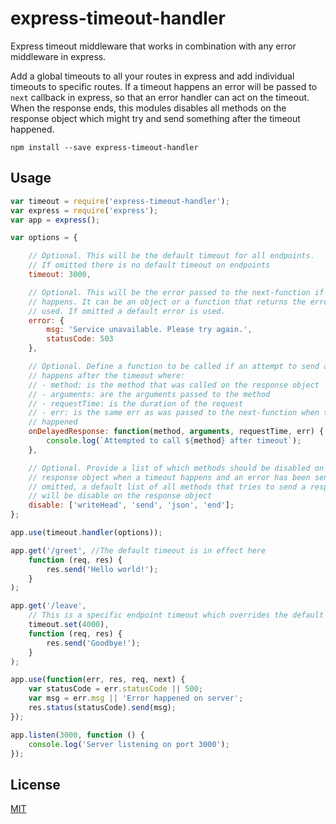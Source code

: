 # express-timeout-handler

Express timeout middleware that works in combination with any error middleware in express.

Add a global timeouts to all your routes in express and add individual timeouts to specific routes. If a timeout happens an error will be passed to ``next`` callback in express, so that an error handler can act on the timeout. When the response ends, this modules disables all methods on the response object which might try and send something after the timeout happened.

	npm install --save express-timeout-handler

## Usage

```javascript
var timeout = require('express-timeout-handler');
var express = require('express');
var app = express();

var options = {

	// Optional. This will be the default timeout for all endpoints.
	// If omitted there is no default timeout on endpoints
	timeout: 3000,

	// Optional. This will be the error passed to the next-function if a timeout
	// happens. It can be an object or a function that returns the error to be
	// used. If omitted a default error is used.
	error: {
		msg: 'Service unavailable. Please try again.',
		statusCode: 503
	},

	// Optional. Define a function to be called if an attempt to send a response
	// happens after the timeout where:
	// - method: is the method that was called on the response object
	// - arguments: are the arguments passed to the method
	// - requestTime: is the duration of the request
	// - err: is the same err as was passed to the next-function when the timeout
	// happened
	onDelayedResponse: function(method, arguments, requestTime, err) {
		console.log(`Attempted to call ${method} after timeout`);
	},

	// Optional. Provide a list of which methods should be disabled on the
	// response object when a timeout happens and an error has been sent. If
	// omitted, a default list of all methods that tries to send a response
	// will be disable on the response object
	disable: ['writeHead', 'send', 'json', 'end'];
};

app.use(timeout.handler(options));

app.get('/greet', //The default timeout is in effect here
	function (req, res) {
		res.send('Hello world!');
	}
);

app.get('/leave',
	// This is a specific endpoint timeout which overrides the default timeout
	timeout.set(4000),
	function (req, res) {
		res.send('Goodbye!');
	}
);

app.use(function(err, res, req, next) {
	var statusCode = err.statusCode || 500;
	var msg = err.msg || 'Error happened on server';
	res.status(statusCode).send(msg);
});

app.listen(3000, function () {
	console.log('Server listening on port 3000');
});
```

## License

[MIT](http://opensource.org/licenses/MIT)
